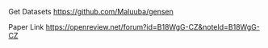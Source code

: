 Get Datasets
https://github.com/Maluuba/gensen

Paper Link
https://openreview.net/forum?id=B18WgG-CZ&noteId=B18WgG-CZ
